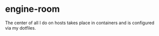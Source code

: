 # engine-room

The center of all I do on hosts takes place in containers and is configured via
my dotfiles.
